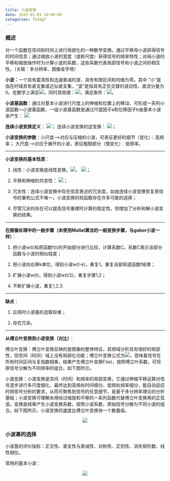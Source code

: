 ```yaml
---
title: 小波变换
date: 2015-01-01 10:00:00
categories: fbImgT
---
```


<script type="text/javascript" src="http://cdn.mathjax.org/mathjax/latest/MathJax.js?config=default"></script>

<!--<img src="http://latex.codecogs.com/gif.latex? a^{i}"/>
<center><img src="{{ site.baseurl }}/images/pdBase/svm_smo1.png"></center>-->

### 概述

   对一个函数在空间和时间上进行局部化的一种数学变换。通过平移母小波获得信号的时间信息；通过缩放小波的宽度（或称尺度）获得信号的频率特性；对母小波的平移和缩放操作时为计算小波的系数，这些系数代表局部信号和小波之间的相互性。（关联：多分辨率、图像金字塔）

   <strong>小波：</strong>一个具有震荡性和迅速衰减的波，具有有限区间和均值为零。其中 “小”是指在时域具有紧支集或近似紧支集，“波”是指具有正负交替的波动性，直流分量为0。在数学上满足<img src="http://latex.codecogs.com/gif.latex? \int_{ - \infty }^\infty  {\psi (t)dt = 0} "/>，同时其频谱：<img src="http://latex.codecogs.com/gif.latex? \Psi (w) = \int_{ - \infty }^\infty  {\psi (t)e^{ - jwt} dt = 0}"/>，满足条件：<img src="{{ site.baseurl }}/images/pdBase/ImgTrans_wav0.png">。


   <strong>小波基函数</strong>：通过对基本小波进行尺度上的伸缩和位置上的移动、可形成一系列小波函数—小波基函数，一组小波基函数是通过尺度因子a和位移因子b由基本小波来产生： <img src="{{ site.baseurl }}/images/pdBase/ImgTrans_wav01.png">
	
   <strong>连续小波变换定义</strong>： <img src="{{ site.baseurl }}/images/pdBase/ImgTrans_wav1.png">；  	连续小波变换的逆变换： <img src="{{ site.baseurl }}/images/pdBase/ImgTrans_wav2.png">；

   <strong>小波变换的参数</strong>：小尺度-->对应与压缩的小波，可表征更好的细节（变化）：高频率；  大尺度-->对应于展开的小波，表征粗糙部分（慢变化）：低频率。

---

   <strong>小波变换的基本性质</strong>：

1. 线性：小波变换是线性变换，<img src="http://latex.codecogs.com/gif.latex? f(t) = \alpha f_1 (t) + \beta f_2 (t)"/>， <img src="http://latex.codecogs.com/gif.latex? W_f (a,b) = \alpha W_{f_1 } (a,b) + \beta W_{f_2 } (a,b)"/>；

2. 平移和伸缩的共变性： <img src="{{ site.baseurl }}/images/pdBase/ImgTrans_wav02.png">；

3. 冗余性：连续小波变换中存在信息表述的冗余度，如由连续小波变换恢复原信号的重构公式不唯一，小波变换的核函数存在许多可能的选择；

4. 尽管冗余的存在可以提高信号重建时计算的稳定性，但增加了分析和解小波变换的结果。

---

<strong>在图像处理中的一般步骤（未使用Mallat算法的一般变换步骤，与gabor小波一样）</strong>：

1. 把小波w(t)和原函数f(t)的开始部分进行比较，计算系数C。系数C表示该部分函数与小波的相似程度；

2. 把小波向右移k单位，得到小波w(t-k)，重复1。重复该部知道函数f结束；

3. 扩展小波w(t)，得到小波w(t/2)，重复步骤1,2；

4. 不断扩展小波，重复1,2,3.

---

<strong>缺点</strong>：

1. 应用时小波基的选取较难；

2. 存在冗余。

---

<strong>从傅立叶变换到小波变换（对比）</strong>：

   傅立叶变换：傅立叶变换反映的是图像的整体特征，其频域分析具有很好的局部性，但空间（时间）域上没有局部化功能；傅立叶变换公式为<img src="http://latex.codecogs.com/gif.latex? F(w) = \int_{ - \infty }^\infty  {f(t)e^{ - jwt} dt}"/>，意味着信号在所有时间区间与复指数相乘，结果产生傅立叶变换F(w)，按照傅立叶系数，可将原信号分解为不同频率的组合。如下图所示。

   小波变换：小波变换是空间（时间）和频率的局部变换，它通过伸缩平移运算对信号逐步进行多尺度细化，最终达到高频处时间细分，低频处频率细分，能自动适应时频信号分析的要求，从而可聚焦到信号的任意细节，是基于多分辨率理论的分析基础；小波变换可理解未用经过缩放和平移的一系列函数代替傅立叶变换用的正弦波。变换是结果产生小波变换系数，按照小波系数，原始信号分解为不同小波的组合。如下图所示。小波变换的速度比傅立叶变换快一个数量级。

<center><img src="{{ site.baseurl }}/images/pdBase/ImgTrans_wav3.png"></center>

### 小波基的选择

   小波基的评价指标：正交性、紧支性与衰减性、对称性、正则性、消失矩阶数、线性相位。

常用的基本小波：

<center><img src="{{ site.baseurl }}/images/pdBase/ImgTrans_wav4.png"></center>

   
